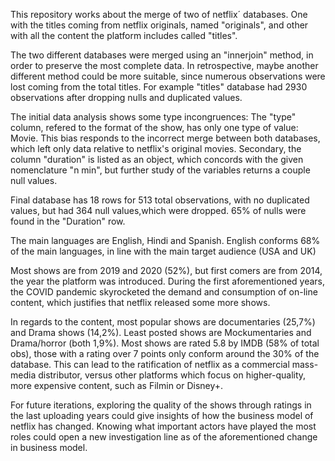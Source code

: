 This repository works about the merge of two of netflix´ databases. One with the titles coming from netflix originals, named "originals", and other with all the content the platform includes called "titles".

The two different databases were merged using an "innerjoin" method, in order to preserve the most complete data. In retrospective, maybe another different method could be more suitable, since numerous observations were lost coming from the total titles. For example "titles" database had 2930 observations after dropping nulls and duplicated values.

The initial data analysis shows some type incongruences: The "type" column, refered to the format of the show, has only one type of value: Movie. This bias responds to the incorrect merge between both databases, which left only data relative to netflix's original movies.
Secondary, the column "duration" is listed as an object, which concords with the given nomenclature "n min", but further study of the variables returns a couple null values.

Final database has 18 rows for 513 total observations, with no duplicated values, but had 364 null values,which were dropped. 65% of nulls were found in the "Duration" row.

The main languages are English, Hindi and Spanish. English conforms 68% of the main languages, in line with the main target audience (USA and UK) 

Most shows are from 2019 and 2020 (52%), but first comers are from 2014, the year the platform was introduced. During the first aforementioned years, the COVID pandemic skyrocketed the demand and consumption of on-line content, which justifies that netflix released some more shows.

In regards to the content, most popular shows are documentaries (25,7%) and Drama shows (14,2%). Least posted shows are Mockumentaries and Drama/horror (both 1,9%).
Most shows are rated 5.8 by IMDB (58% of total obs), those with a rating over 7 points only conform around the 30% of the database. This can lead to the ratification of netflix as a commercial mass-media distributor, versus other platforms which focus on higher-quality, more expensive content, such as Filmin or Disney+.

For future iterations, exploring the quality of the shows through ratings in the last uploading years could give insights of how the business model of netflix has changed. Knowing what important actors have played the most roles could open a new investigation line as of the aforementioned change in business model. 
